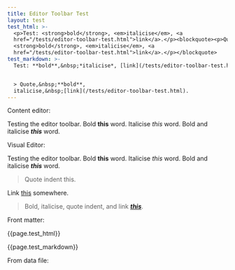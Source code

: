 ```yaml
---
title: Editor Toolbar Test
layout: test
test_html: >-
  <p>Test: <strong>bold</strong>, <em>italicise</em>, <a
  href="/tests/editor-toolbar-test.html">link</a>.</p><blockquote><p>Quote,
  <strong>bold</strong>, <em>italicise</em>, <a
  href="/tests/editor-toolbar-test.html">link</a>.</p></blockquote>
test_markdown: >-
  Test: **bold**,&nbsp;*italicise*, [link](/tests/editor-toolbar-test.html).


  > Quote,&nbsp;**bold**,
  italicise,&nbsp;[link](/tests/editor-toolbar-test.html).
---
```


Content editor:

Testing the editor toolbar. Bold **this** word. Italicise *this* word. Bold and italicise ***this*** word.

Visual Editor:

Testing the editor toolbar. Bold **this** word. Italicise *this* word. Bold and italicise ***this*** word.

> Quote indent this.

Link [this](/tests/editor-toolbar-test.html) somewhere.

> Bold, italicise, quote indent, and link [***this***](/tests/editor-toolbar-test.html).

Front matter:

{{page.test_html}}

{{page.test_markdown}}

From data file: